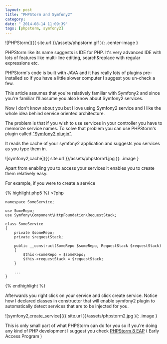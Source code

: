 ```yaml
---
layout: post
title: "PHPStorm and Symfony2"
category: 
date: " 2014-08-14 11:09:39"
tags: [phpstorm, symfony2]
---
```


![PHPStorm]({{ site.url }}/assets/phpstorm.gif ){: .center-image }

PHPStorm like its name suggests is IDE for PHP. It's very advanced IDE with lots of
features like multi-line editing, search&replace with regular expressions etc.

PHPStorm's code is built with JAVA and it has really lots of plugins pre-installed so if
you have a little slower computer I suggest you un-check a few.

This article assumes that you're relatively familiar with Symfony2 and since you're familiar I'll
assume you also know about Symfony2 services.

Now I don't know about you but I love using Symfony2 service and I like the whole idea behind
service oriented architecture.

The problem is that if you wish to use services in your controller you have to memorize service names.
To solve that problem you can use PHPStorm's plugin called <a title="PHPStorm Plugin Symfony2" href="http://plugins.jetbrains.com/plugin/7219?pr=phpStorm" target="_blank">"Symfony2 plugin"</a>.

It reads the cache of your symfony2 application and suggests you services as you type them in.

![symfony2,cache]({{ site.url }}/assets/phpstorm1.jpg ){: .image }

Apart from enabling you to access your services it enables you to create them relatively easy.


For example, if you were to create a service

{% highlight php5 %}
    <?php

    namespace SomeService;

    use SomeRepo;
    use Symfony\Component\HttpFoundation\RequestStack;

    class SomeService
    {
        private $someRepo;
        private $requestStack;

        public __construct(SomeRepo $someRepo, RequestStack $requestStack)
        {
            $this->someRepo = $someRepo;
            $this->requestStack = $requestStack;
        }

        ...
    }
{% endhighlight %}

Afterwards you right click on your service and click create service. Notice how I declared classes in constructor
that will enable symfony2 plugin to automatically detect services that are to be injected for you.

![symfony2,create_service]({{ site.url }}/assets/phpstorm2.jpg ){: .image }

This is only small part of what PHPStorm can do for you so if you're doing any kind of PHP development I
suggest you check  <a title="Jetbrains PHPStorm" href="http://confluence.jetbrains.com/display/PhpStorm/PhpStorm+Early+Access+Program" target="_blank">PHPStorm 8 EAP</a> ( Early Access Program )




